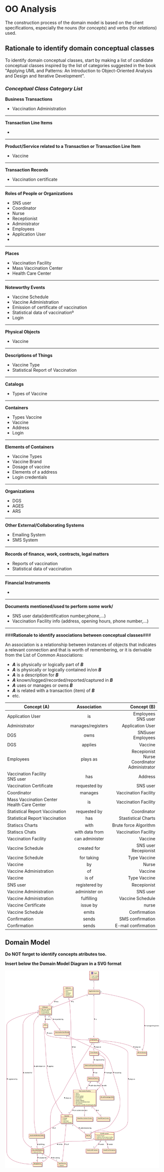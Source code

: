 # OO Analysis #

The construction process of the domain model is based on the client specifications, especially the nouns (for _concepts_) and verbs (for _relations_) used. 

## Rationale to identify domain conceptual classes ##
To identify domain conceptual classes, start by making a list of candidate conceptual classes inspired by the list of categories suggested in the book "Applying UML and Patterns: An Introduction to Object-Oriented Analysis and Design and Iterative Development". 


### _Conceptual Class Category List_ ###

**Business Transactions**

* Vaccination Administration

---

**Transaction Line Items**

*

---

**Product/Service related to a Transaction or Transaction Line Item**

*  Vaccine

---


**Transaction Records**

*  Vaccination certificate

---  


**Roles of People or Organizations**

* SNS user
* Coordinator
* Nurse
* Receptionist
* Administrator 
* Employees
* Application User
* 

---


**Places**

* Vaccination Facility
* Mass Vaccination Center
* Health Care Center

---

**Noteworthy Events**

* Vaccine Schedule
* Vaccine Administration
* Emission of certificate of vaccination
* Statistical data of vaccinationº
* Login

---


**Physical Objects**

* Vaccine

---


**Descriptions of Things**

* Vaccine Type
* Statistical Report of Vaccination


---


**Catalogs**

*  Types of Vaccine

---


**Containers**

* Types Vaccine
* Vaccine
* Address
* Login

---


**Elements of Containers**

* Vaccine Types
* Vaccine Brand
* Dosage of vaccine
* Elements of a address
* Login credentials

---


**Organizations**

* DGS
* AGES
* ARS

---

**Other External/Collaborating Systems**

* Emailing System
* SMS System


---


**Records of finance, work, contracts, legal matters**

* Reports of vaccination
* Statistical data of vaccination

---


**Financial Instruments**

*  

---


**Documents mentioned/used to perform some work/**

* SNS user data(identification number,phone,...)
* Vaccination Facility info (address, opening hours, phone number,...)
---



###**Rationale to identify associations between conceptual classes**###

An association is a relationship between instances of objects that indicates a relevant connection and that is worth of remembering, or it is derivable from the List of Common Associations: 

+ **_A_** is physically or logically part of **_B_**
+ **_A_** is physically or logically contained in/on **_B_**
+ **_A_** is a description for **_B_**
+ **_A_** known/logged/recorded/reported/captured in **_B_**
+ **_A_** uses or manages or owns **_B_**
+ **_A_** is related with a transaction (item) of **_B_**
+ etc.



| Concept (A) 		                                |  Association   	  |                                          Concept (B) |
|-----------------------------------------------|:-----------------:|-----------------------------------------------------:|
| Application User   	                          |        is         |                              Employees <br> SNS user |
| Administrator                                 | manages/registers |                                     Application User |
| DGS                                           |       owns        |                                 SNSuser<br>Employees |
| DGS                                           |      applies      |                                              Vaccine |
| Employees                                     |     plays as      | Recepionist<br>Nurse<br>Coordinator<br>Administrator |
| Vaccination Facility<br>SNS user              |        has        |                                              Address |
| Vaccination Certificate                       |   requested by    |                                             SNS user |
| Coordinator                                   |      manages      |                                 Vaccination Facility |
| Mass Vaccination Center<br>Health Care Center |        is         |                                 Vaccination Facility |
| Statistical Report Vaccination                |   requested by    |                                          Coordinator |
| Statistical Report Vaccination                |        has        |                                  Stastistical Charts |
| Statiscs Charts                               |       with        |                                Brute force Algorithm |
| Statiscs Chats                                |  with data from   |                                 Vaccination Facility |
| Vaccination Facility                          |  can administer   |                                              Vaccine |
| Vaccine Schedule                              |    created for    |                              SNS user<br>Recepionist |
| Vaccine Schedule                              |    for taking     |                                         Type Vaccine |
| Vaccine                                       |        by         |                                                Nurse |
| Vaccine Administration                        |        of         |                                              Vaccine |
| Vaccine                                       |       is of       |                                         Type Vaccine |
| SNS user                                      |   registered by   |                                          Recepionist |
| Vaccine Administration                        |   administer on   |                                             SNS user |
| Vaccine Administration                        |    fulfilling     |                                     Vaccine Schedule |
| Vaccine Certificate                           |     issue by      |                                                nurse |
| Vaccine Schedule                              |       emits       |                                         Confirmation |
| Confirmation                                  |       sends       |                                     SMS confirmation |
| Confirmation                                  |       sends       |                                  E-mail confirmation |


## Domain Model

**Do NOT forget to identify concepts atributes too.**

**Insert below the Domain Model Diagram in a SVG format**

![DM.svg](DM.svg)




